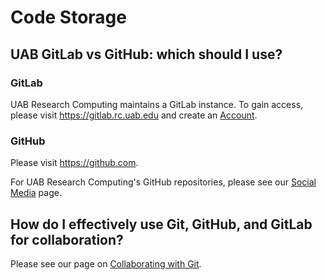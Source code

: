 # Code Storage

## UAB GitLab vs GitHub: which should I use?

### GitLab

UAB Research Computing maintains a GitLab instance. To gain access, please visit <https://gitlab.rc.uab.edu> and create an [Account](../account_management/gitlab_account.md).

### GitHub

Please visit <https://github.com>.

For UAB Research Computing's GitHub repositories, please see our [Social Media](../education/training_resources.md#our-social-media-presence) page.

## How do I effectively use Git, GitHub, and GitLab for collaboration?

Please see our page on [Collaborating with Git](../workflow_solutions/git_collaboration.md).
